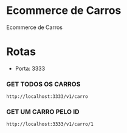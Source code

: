 # Ecommerce de Carros
Ecommerce de Carros

# Rotas
* Porta: 3333

### GET TODOS OS CARROS
```
http://localhost:3333/v1/carro
```

### GET UM CARRO PELO ID
```
http://localhost:3333/v1/carro/1
```
